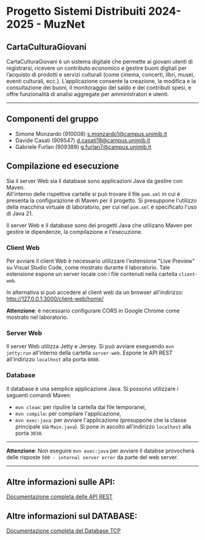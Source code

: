 # Progetto Sistemi Distribuiti 2024-2025 - MuzNet

## CartaCulturaGiovani

CartaCulturaGiovani è un sistema digitale che permette ai giovani utenti di registrarsi, ricevere un contributo economico e gestire buoni digitali per l’acquisto di prodotti e servizi culturali (come cinema, concerti, libri, musei, eventi culturali, ecc.). L’applicazione consente la creazione, la modifica e la consultazione dei buoni, il monitoraggio del saldo e dei contributi spesi, e offre funzionalità di analisi aggregate per amministratori e utenti.

---

## Componenti del gruppo

* Simone Monzardo (910008) <s.monzardo1@campus.unimib.it>
* Davide Casati (909547) <d.casati18@campus.unimib.it>
* Gabriele Furlan (909389) <g.furlan7@campus.unimib.it>

## Compilazione ed esecuzione

Sia il server Web sia il database sono applicazioni Java da gestire con Maven. <br> All'interno delle rispettive cartelle si può trovare il file `pom.xml` in cui è presenta la configurazione di Maven per il progetto. Si presuppone l'utilizzo della macchina virtuale di laboratorio, per cui nel `pom.xml` è specificato l'uso di Java 21.

Il server Web e il database sono dei progetti Java che utilizano Maven per gestire le dipendenze, la compilazione e l'esecuzione.

### Client Web

Per avviare il client Web è necessario utilizzare l'estensione "Live Preview" su Visual Studio Code, come mostrato durante il laboratorio. Tale estensione espone un server locale con i file contenuti nella cartella `client-web`.

In alternativa si puó accedere al client web da un browser all'indirizzo: http://127.0.0.1:3000/client-web/home/


**Attenzione**: è necessario configurare CORS in Google Chrome come mostrato nel laboratorio.

### Server Web

Il server Web utilizza Jetty e Jersey. Si può avviare eseguendo `mvn jetty:run` all'interno della cartella `server-web`. Espone le API REST all'indirizzo `localhost` alla porta `8080`.

### Database

Il database è una semplice applicazione Java. Si possono utilizzare i seguenti comandi Maven:

* `mvn clean`: per ripulire la cartella dai file temporanei,
* `mvn compile`: per compilare l'applicazione,
* `mvn exec:java`: per avviare l'applicazione (presuppone che la classe principale sia `Main.java`). Si pone in ascolto all'indirizzo `localhost` alla porta `3030`.


---

**Attenzione**: Non eseguire `mvn exec:java` per avviare il databse provocherà delle risposte `500 - internal server error` da parte del web server.

---

## Altre informazioni sulle API:
[Documentazione completa delle API REST](REST.md)

## Altre informazioni sul DATABASE:
[Documentazione completa del Database TCP](TCP.md)
